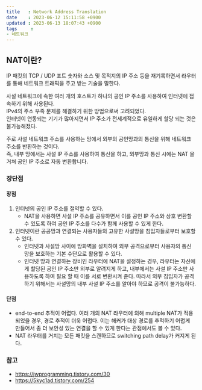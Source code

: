 ```yaml
---
title   : Network Address Translation
date    : 2023-06-12 15:11:58 +0900
updated : 2023-06-13 18:07:43 +0900
tags     : 
- 네트워크
---
```


## NAT이란?

IP 패킷의 TCP / UDP 포트 숫자와 소스 및 목적지의 IP 주소 등을 재기록하면서 라우터를 통해 네트워크 트래픽을 주고 받는 기술을 말한다.

사설 네트워크에 속한 여러 개의 호스트가 하나의 공인 IP 주소를 사용하여 인터넷에 접속하기 위해 사용된다.    
IPv4의 주소 부족 문제를 해결하기 위한 방법으로써 고려되었다.    
인터넷이 연동되는 기기가 많아지면서 IP 주소가 전세계적으로 유일하게 할당 되는 것은 불가능해졌다.   

주로 사설 네트워크 주소를 사용하는 망에서 외부의 공인망과의 통신을 위해 네트워크 주소를 반환하는 것이다.   
즉, 내부 망에서는 사설 IP 주소를 사용하여 통신을 하고, 외부망과 통신 시에는 NAT 을 거쳐 공인 IP 주소로 자동 변환합니다.

### 장단점

#### 장점
1. 인터넷의 공인 IP 주소를 절약할 수 있다.
	- NAT을 사용하면 사설 IP 주소를 공유하면서 이를 공인 IP 주소와 상호 변환할 수 있도록 하여 공인 IP 주소를 다수가 함께 사용할 수 있게 한다.
2. 인터넷이란 공공망과 연결되는 사용자들의 고유한 사설망을 침입자들로부터 보호할 수 있다.
	- 인터넷과 사설망 사이에 방화벽을 설치하여 외부 공격으로부터 사용자의 통신망을 보호하는 기본 수단으로 활용할 수 있다.
	- 인터넷 망과 연결하는 장비인 라우터에 NAT을 설정하는 경우, 라우터는 자신에게 할당된 공인 IP 주소만 외부로 알려지게 하고, 내부에서는 사설 IP 주소만 사용하도록 하여 필요 할 때 이를 서로 변환시켜 준다. 따라서 외부 침입자가 공격하기 위해서는 사설망의 내부 사설 IP 주소를 알아야 하므로 공격이 불가능하다.

#### 단점
- end-to-end 추적이 어렵다. 여러 개의 NAT 라우터에 의해 multiple NAT가 적용되었을 경우, 경로 추적이 더욱 어렵다. 이는 해커가 대상 경로를 추적하기 어렵게 만들어서 좀 더 보안성 있는 연결을 할 수 있게 한다는 관점에서도 볼 수 있다.
- NAT 라우터를 거치는 모든 패킷을 스캔하므로 switching path delay가 커지게 된다.

### 참고
- https://jwprogramming.tistory.com/30
- https://5kyc1ad.tistory.com/254
